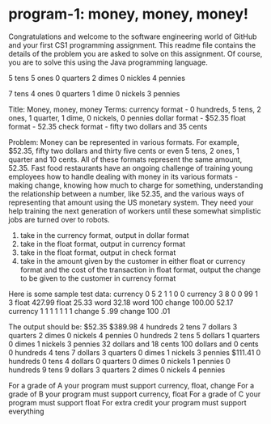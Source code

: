 # program-1: money, money, money!
Congratulations and welcome to the software engineering world of GitHub and your first CS1 programming assignment. This readme file contains the details of the problem you are asked to solve on this assignment. Of course, you are to solve this using the Java programming language. 


5 tens
5 ones
0 quarters
2 dimes
0 nickles
4 pennies

7 tens
4 ones
0 quarters
1 dime
0 nickels
3 pennies

Title: Money, money, money
Terms: currency format - 0 hundreds, 5 tens, 2 ones, 1 quarter, 1 dime, 0 nickels, 0 pennies
  dollar format - $52.35
  float format - 52.35
  check format - fifty two dollars and 35 cents
  
Problem: Money can be represented in various formats. For example, $52.35, fifty two dollars and thirty five cents or even 5 tens, 2 ones, 1 quarter and 10 cents. All of these formats represent the same amount, 52.35. Fast food restaurants have an ongoing challenge of training young employees how to handle dealing with money in its various formats - making change, knowing how much to charge for something, understanding the relationship between a number, like 52.35, and the various ways of representing that amount using the US monetary system. They need your help training the next generation of workers until these somewhat simplistic jobs are turned over to robots. 

1. take in the currency format, output in dollar format
2. take in the float format, output in currency format
3. take in the float format, output in check format
4. take in the amount given by the customer in either float or currency format and the cost of the transaction in float format, output the change to be given to the customer in currency format

Here is some sample test data:
currency 0 5 2 1 1 0 0
currency 3 8 0 0 99 1 3
float 427.99
float 25.33
word 32.18
word 100
change 100.00 52.17
currency 1 1 1 1 1 1 1
change 5 .99
change 100 .01

The output should be:
$52.35
$389.98
4 hundreds 2 tens 7 dollars 3 quarters 2 dimes 0 nickels 4 pennies
0 hundreds 2 tens 5 dollars 1 quarters 0 dimes 1 nickels 3 pennies
32 dollars and 18 cents
100 dollars and 0 cents
0 hundreds 4 tens 7 dollars 3 quarters 0 dimes 1 nickels 3 pennies
$111.41
0 hundreds 0 tens 4 dollars 0 quarters 0 dimes 0 nickels 1 pennies
0 hundreds 9 tens 9 dollars 3 quarters 2 dimes 0 nickels 4 pennies

For a grade of A your program must support currency, float, change
For a grade of B your program must support currency, float
For a grade of C your program must support float
For extra credit your program must support everything

